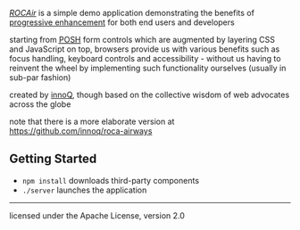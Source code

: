 *[ROCAir](http://rocair.herokuapp.com)* is a simple demo application
demonstrating the benefits of
[progressive enhancement](https://www.gov.uk/service-manual/making-software/progressive-enhancement)
for both end users and developers

starting from
<a href="http://microformats.org/wiki/posh"><abbr title="Plain Old Semantic HTML">POSH</abbr></a>
form controls which are augmented by layering CSS and JavaScript on top,
browsers provide us with various benefits such as focus handling, keyboard
controls and accessibility - without us having to reinvent the wheel by
implementing such functionality ourselves (usually in sub-par fashion)

created by [innoQ](https://www.innoq.com), though based on the collective
wisdom of web advocates across the globe

note that there is a more elaborate version at https://github.com/innoq/roca-airways


Getting Started
---------------

* `npm install` downloads third-party components
* `./server` launches the application


----

licensed under the Apache License, version 2.0
